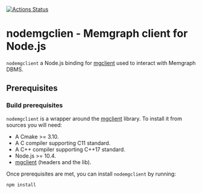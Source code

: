 [![Actions Status](https://github.com/memgraph/nodemgclient/workflows/CI/badge.svg)](https://github.com/memgraph/nodemgclient/actions)

# nodemgclien - Memgraph client for Node.js

`nodemgclient` a Node.js binding for
[mgclient](https://github.com/memgraph/mgclient) used to interact with
Memgraph DBMS.

## Prerequisites

### Build prerequisites

`nodemgclient` is a wrapper around the
[mgclient](https://github.com/memgraph/mgclient) library. To install it from
sources you will need:

* A Cmake >= 3.10.
* A C compiler supporting C11 standard.
* A C++ compiler supporting C++17 standard.
* Node.js >= 10.4.
* [mgclient](https://github.com/memgraph/mgclient) (headers and the lib).

Once prerequisites are met, you can install `nodemgclient` by running:

```bash
npm install
```
